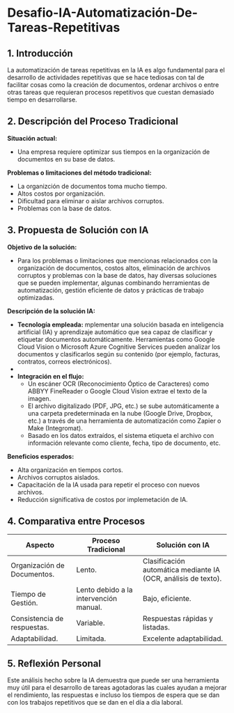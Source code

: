 # Desafio-IA-Automatización-De-Tareas-Repetitivas

## 1. Introducción
La automatización de tareas repetitivas en la IA es algo fundamental para el desarrollo de actividades repetitivas que se hace tediosas con tal de facilitar cosas como la creación de documentos, ordenar archivos o entre otras tareas que requieran procesos repetitivos que cuestan demasiado tiempo en desarrollarse.

## 2. Descripción del Proceso Tradicional
**Situación actual:**
-   Una empresa requiere optimizar sus tiempos en la organización de documentos en su base de datos.

**Problemas o limitaciones del método tradicional:**  
- La organizción de documentos toma mucho tiempo.
- Altos costos por organización.
- Dificultad para eliminar o aislar archivos corruptos. 
- Problemas con la base de datos.

## 3. Propuesta de Solución con IA
**Objetivo de la solución:**  
- Para los problemas o limitaciones que mencionas relacionados con la organización de documentos, costos altos, eliminación de archivos corruptos y problemas con la base de datos, hay diversas soluciones que se pueden implementar, algunas combinando herramientas de automatización, gestión eficiente de datos y prácticas de trabajo optimizadas.
  
**Descripción de la solución IA:**  

- **Tecnología empleada:** mplementar una solución basada en inteligencia artificial (IA) y aprendizaje automático que sea capaz de clasificar y etiquetar documentos automáticamente. Herramientas como Google Cloud Vision o Microsoft Azure Cognitive Services pueden analizar los documentos y clasificarlos según su contenido (por ejemplo, facturas, contratos, correos electrónicos).
- 
- **Integración en el flujo:**
  - Un escáner OCR (Reconocimiento Óptico de Caracteres) como ABBYY FineReader o Google Cloud Vision extrae el texto de la imagen.
  - El archivo digitalizado (PDF, JPG, etc.) se sube automáticamente a una carpeta predeterminada en la nube (Google Drive, Dropbox, etc.) a través de una herramienta de automatización como Zapier o Make (Integromat).
  - Basado en los datos extraídos, el sistema etiqueta el archivo con información relevante como cliente, fecha, tipo de documento, etc.

**Beneficios esperados:**  
- Alta organización en tiempos cortos.
- Archivos corruptos aislados.
- Capacitación de la IA usada para repetir el proceso con nuevos archivos.  
- Reducción significativa de costos por implemetación de IA.

## 4. Comparativa entre Procesos

| Aspecto                    | Proceso Tradicional              | Solución con IA                         |
|----------------------------|----------------------------------|-----------------------------------------|
| Organización de Documentos.   | Lento.                            | Clasificación automática mediante IA (OCR, análisis de texto).                       |
| Tiempo de Gestión.           |  Lento debido a la intervención manual.| Bajo, eficiente.                         |
| Consistencia de respuestas. | Variable.                         | Respuestas rápidas y listadas.                  |
| Adaptabilidad.              | Limitada.                         | Excelente adaptabilidad.     |

## 5. Reflexión Personal

Este análisis hecho sobre la IA demuestra que puede ser una herramienta muy útil para el desarrollo de tareas agotadoras las cuales ayudan a mejorar el rendimiento, las respuestas e incluso los tiempos de espera que se dan con los trabajos repetitivos que se dan en el día a día laboral.
